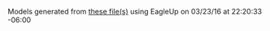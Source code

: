 Models generated from [these file(s)](https://raw.github.com/sparkfun/LSM6DS3_Breakout/30932279a7d44acfc882621ce12a9844e2132844/Hardware/LSM6DS3_Breakout.brd) using EagleUp on 03/23/16 at 22:20:33 -06:00

